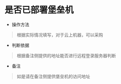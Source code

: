 # 是否已部署堡垒机

- 操作方法
> 根据实际情况填写，对于云上机器，可以采购


- 判断依据
> 根据备注侧提供的地址能否进行远程登录服务器判断

- 备注
> 如是请在备注侧提供堡垒机的访问地址